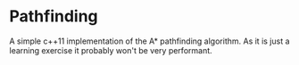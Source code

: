 Pathfinding
===========
A simple c++11 implementation of the A* pathfinding algorithm. As it is just a learning exercise it probably won't be very performant.
